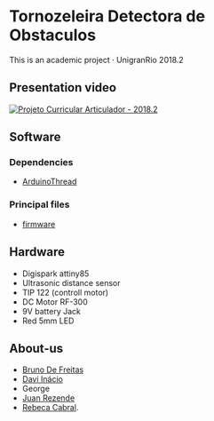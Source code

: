 # Tornozeleira Detectora de Obstaculos
This is an academic project · UnigranRio 2018.2

## Presentation video
[![Projeto Curricular Articulador - 2018.2](https://img.youtube.com/vi/xiXsM9xlJTY/0.jpg)](https://www.youtube.com/watch?v=xiXsM9xlJTY)

## Software
### Dependencies
- [ArduinoThread](https://github.com/ivanseidel/ArduinoThread)

### Principal files
- [firmware](https://github.com/daviinacio/Tornozeleira_detectora_de_obstaculos/blob/master/firmware/firmware.ino)

## Hardware
- Digispark attiny85
- Ultrasonic distance sensor
- TIP 122 (controll motor)
- DC Motor RF-300
- 9V battery Jack
- Red 5mm LED

## About-us
- [Bruno De Freitas](https://www.linkedin.com/in/bruno-de-freitas-007b16172)
- [Davi Inácio](https://www.linkedin.com/in/daviinacio)
- George
- [Juan Rezende](https://www.linkedin.com/in/juanrezende)
- [Rebeca Cabral](https://www.linkedin.com/in/rebeca-cabral-a37464178).
